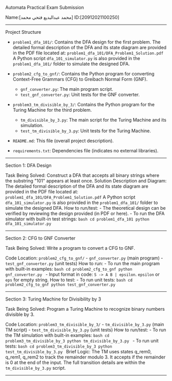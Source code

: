 Automata Practical Exam Submission

Name:[محمد عبدالبديع فتحي محمد]
ID:[20912021100250]

---

Project Structure

- `problem1_dfa_101/`: Contains the DFA design for the first problem. 
 The detailed formal description of the DFA and its state diagram are provided in the PDF file located at:
    `problem1_dfa_101/DFA_Problem1_Solution.pdf` 
    A Python script `dfa_101_simulator.py` is also provided in the `problem1_dfa_101/` folder to simulate the designed DFA.

- `problem2_cfg_to_gnf/`: Contains the Python program for converting Context-Free Grammars (CFG) to Greibach Normal Form (GNF).

  - `gnf_converter.py`: The main program script.
  - `test_gnf_converter.py`: Unit tests for the GNF converter.

- `problem3_tm_divisible_by_3/`: Contains the Python program for the Turing Machine for the third problem.

  - `tm_divisible_by_3.py`: The main script for the Turing Machine and its simulation.
  - `test_tm_divisible_by_3.py`: Unit tests for the Turing Machine.

- `README.md`: This file (overall project description).

- `requirements.txt`: Dependencies file (indicates no external libraries).


---
 Section 1: DFA Design

Task Being Solved: Construct a DFA that accepts all binary strings where the substring "101" appears at least once.
Solution Description and Diagram:
    The detailed formal description of the DFA and its state diagram are provided in the PDF file located at:
    `problem1_dfa_101/DFA_Problem1_Solution.pdf` 
    A Python script `dfa_101_simulator.py` is also provided in the `problem1_dfa_101/` folder to simulate the designed DFA.
How to run/test:
    - The theoretical design can be verified by reviewing the design provided (in PDF or here).
    - To run the DFA simulator with built-in test strings:
      ```bash
      cd problem1_dfa_101
      python dfa_101_simulator.py
      ```

---

Section 2: CFG to GNF Converter

Task Being Solved: Write a program to convert a CFG to GNF.

Code Location: `problem2_cfg_to_gnf/` - `gnf_converter.py` (main program) - `test_gnf_converter.py` (unit tests)
How to run: - To run the main program with built-in examples:
`bash
      cd problem2_cfg_to_gnf
      python gnf_converter.py
      ` - Input format in code: `S -> A B | epsilon`. `epsilon` or `eps` for empty string.
How to test: - To run unit tests:
`bash
      cd problem2_cfg_to_gnf
      python test_gnf_converter.py
      `

---

Section 3: Turing Machine for Divisibility by 3

Task Being Solved: Program a Turing Machine to recognize binary numbers divisible by 3.

Code Location: `problem3_tm_divisible_by_3/` - `tm_divisible_by_3.py` (main TM script) - `test_tm_divisible_by_3.py` (unit tests)
How to run/test: - To run the TM simulation with built-in examples:
`bash
      cd problem3_tm_divisible_by_3
      python tm_divisible_by_3.py
      ` - To run unit tests:
`bash
      cd problem3_tm_divisible_by_3
      python test_tm_divisible_by_3.py
      `
Brief Logic: The TM uses states q_rem0, q_rem1, q_rem2 to track the remainder modulo 3. It accepts if the remainder is 0 at the end of the input. The full transition details are within the `tm_divisible_by_3.py` script.

---

